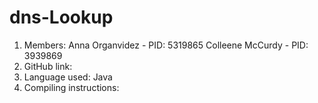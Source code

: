 # dns-Lookup
1. Members:
  Anna Organvidez - PID: 5319865
  Colleene McCurdy - PID: 3939869
2. GitHub link: 
3. Language used: Java
4. Compiling instructions:
